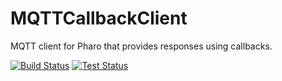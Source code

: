 # MQTTCallbackClient
MQTT client for Pharo that provides responses using callbacks.

[![Build Status](https://travis-ci.org/JurajKubelka/MQTTCallbackClient.svg?branch=master)](https://travis-ci.org/JurajKubelka/MQTTCallbackClient) [![Test Status](https://api.bob-bench.org/v1/badgeByUrl?branch=master&hosting=github&ci=travis-ci&repo=JurajKubelka%2FMQTTCallbackClient)](https://bob-bench.org/r/gh/JurajKubelka/MQTTCallbackClient)
